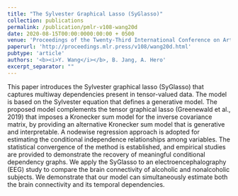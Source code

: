 ```yaml
---
title: "The Sylvester Graphical Lasso (SyGlasso)"
collection: publications
permalink: /publication/pmlr-v108-wang20d
date: 2020-08-15T00:00:0000:00:00 + 0500
venue: 'Proceedings of the Twenty-Third International Conference on Artificial Intelligence and Statistics (AISTATS&apos;20)'
paperurl: 'http://proceedings.mlr.press/v108/wang20d.html'
pubtype: 'article'
authors: '<b><i>Y. Wang</i></b>, B. Jang, A. Hero'
excerpt_separator: ""
---
```

This paper introduces the Sylvester graphical lasso (SyGlasso) that captures multiway dependencies present in tensor-valued data. The model is based on the Sylvester equation that defines a generative model. The proposed model complements the tensor graphical lasso (Greenewald et al., 2019) that imposes a Kronecker sum model for the inverse covariance matrix, by providing an alternative Kronecker sum model that is generative and interpretable. A nodewise regression approach is adopted for estimating the conditional independence relationships among variables. The statistical convergence of the method is established, and empirical studies are provided to demonstrate the recovery of meaningful conditional dependency graphs. We apply the SyGlasso to an electroencephalography (EEG) study to compare the brain connectivity of alcoholic and nonalcoholic subjects. We demonstrate that our model can simultaneously estimate both the brain connectivity and its temporal dependencies.
